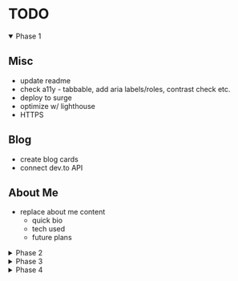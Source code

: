 # TODO

<details open>

  <summary>Phase 1</summary>

## Misc

- update readme
- check a11y - tabbable, add aria labels/roles, contrast check etc.
- deploy to surge
- optimize w/ lighthouse
- HTTPS

## Blog

- create blog cards
- connect dev.to API

## About Me

- replace about me content
  - quick bio
  - tech used
  - future plans

</details>

<details>

  <summary>Phase 2</summary>

## Nav

- add a light mode toggle
- add resume button


## Projects

- Add more details about each project
  - add text on hover like [this](https://mattfarley.ca/) 
    - link for source and link for app
  - add hide/show details arrow on mobile?
  - use modals?
- Replace tribute page with calc

</details>

<details>

  <summary>Phase 3</summary>

- Migrate to React
- Add testing
- Deploy on Netlify

</details>

<details>

  <summary>Phase 4</summary>

- Add Gatsby

 </details>
